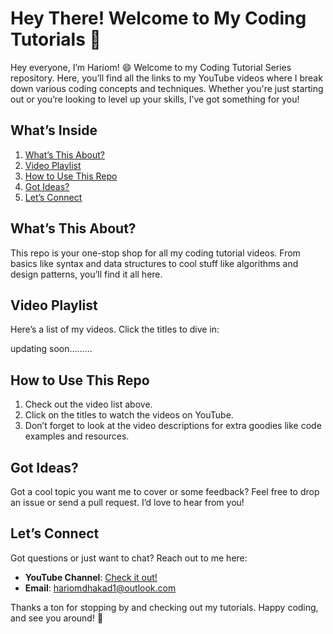 # Hey There! Welcome to My Coding Tutorials 🎉

Hey everyone, I’m Hariom! 😄 
    Welcome to my Coding Tutorial Series repository. Here, you’ll find all the links to my YouTube videos where I break down various coding concepts and techniques. Whether you're just starting out or you’re looking to level up your skills, I’ve got something for you!

## What’s Inside

1. [What’s This About?](#whats-this-about)
2. [Video Playlist](#video-playlist)
3. [How to Use This Repo](#how-to-use-this-repo)
4. [Got Ideas?](#got-ideas)
5. [Let’s Connect](#lets-connect)

## What’s This About?

This repo is your one-stop shop for all my coding tutorial videos. From basics like syntax and data structures to cool stuff like algorithms and design patterns, you’ll find it all here.

## Video Playlist

Here’s a list of my videos. Click the titles to dive in:

updating soon.........

## How to Use This Repo

1. Check out the video list above.
2. Click on the titles to watch the videos on YouTube.
3. Don’t forget to look at the video descriptions for extra goodies like code examples and resources.

## Got Ideas?

Got a cool topic you want me to cover or some feedback? Feel free to drop an issue or send a pull request. I’d love to hear from you!

## Let’s Connect

Got questions or just want to chat? Reach out to me here:

- **YouTube Channel**: [Check it out!](https://www.youtube.com/)
- **Email**: hariomdhakad1@outlook.com

Thanks a ton for stopping by and checking out my tutorials. Happy coding, and see you around! 👋

